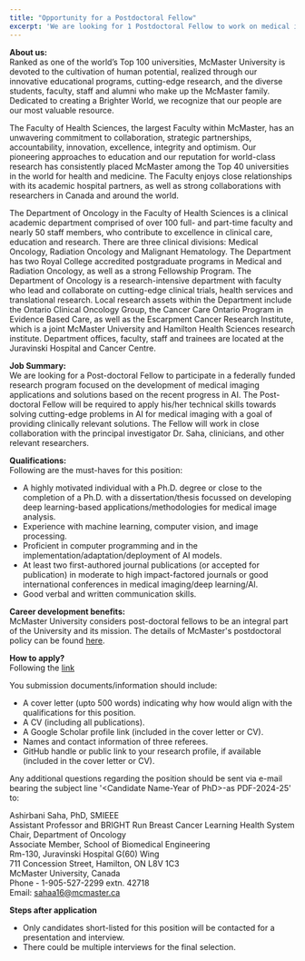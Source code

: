 ```yaml
---
title: "Opportunity for a Postdoctoral Fellow"
excerpt: 'We are looking for 1 Postdoctoral Fellow to work on medical imaging related problems. The details of this position can be found by clicking on link provided above.'
---
```

**About us:** <br>
Ranked as one of the world’s Top 100 universities, McMaster University is devoted to the cultivation of human potential, realized through our innovative educational programs, cutting-edge research, and the diverse students, faculty, staff and alumni who make up the McMaster family. Dedicated to creating a Brighter World, we recognize that our people are our most valuable resource.

The Faculty of Health Sciences, the largest Faculty within McMaster, has an unwavering commitment to collaboration, strategic partnerships, accountability, innovation, excellence, integrity and optimism. Our pioneering approaches to education and our reputation for world-class research has consistently placed McMaster among the Top 40 universities in the world for health and medicine. The Faculty enjoys close relationships with its academic hospital partners, as well as strong collaborations with researchers in Canada and around the world.

The Department of Oncology in the Faculty of Health Sciences is a clinical academic department comprised of over 100 full- and part-time faculty and nearly 50 staff members, who contribute to excellence in clinical care, education and research. There are three clinical divisions: Medical Oncology, Radiation Oncology and Malignant Hematology. The Department has two Royal College accredited postgraduate programs in Medical and Radiation Oncology, as well as a strong Fellowship Program. The Department of Oncology is a research-intensive department with faculty who lead and collaborate on cutting-edge clinical trials, health services and translational research. Local research assets within the Department include the Ontario Clinical Oncology Group, the Cancer Care Ontario Program in Evidence Based Care, as well as the Escarpment Cancer Research Institute, which is a joint McMaster University and Hamilton Health Sciences research institute. Department offices, faculty, staff and trainees are located at the Juravinski Hospital and Cancer Centre.

**Job Summary:** <br>
We are looking for a Post-doctoral Fellow to participate in a federally funded research program focused on the development of medical imaging applications and solutions based on the recent progress in AI.
The Post-doctoral Fellow will be required to apply his/her technical skills towards solving cutting-edge problems in AI for medical imaging with a goal of providing clinically relevant solutions. The Fellow will work in close collaboration with the principal investigator Dr. Saha, clinicians, and other relevant researchers.

**Qualifications:** <br>
Following are the must-haves for this position:<br>  
* A highly motivated individual with a Ph.D. degree or close to the completion of a Ph.D. with a dissertation/thesis focussed on developing deep learning-based applications/methodologies for medical image analysis.
* Experience with machine learning, computer vision, and image processing.
* Proficient in computer programming and in the implementation/adaptation/deployment of AI models.
* At least two first-authored journal publications (or accepted for publication) in moderate to high impact-factored journals or good international conferences in medical imaging/deep learning/AI.
* Good verbal and written communication skills.

**Career development benefits:**  
McMaster University considers post-doctoral fellows to be an integral part of the University and its mission. The details of McMaster's postdoctoral policy can be found [here](https://gs.mcmaster.ca/app/uploads/2019/11/postdocfellows_policy.pdf).

**How to apply?** <br>
Following the [link](https://careers.mcmaster.ca/psp/prcsprd/EMPLOYEE/HRMS/c/HRS_HRAM.HRS_APP_SCHJOB.GBL?Page=HRS_APP_JBPST&Action=U&FOCUS=Applicant&SiteId=1001&JobOpeningId=65049&PostingSeq=1)

You submission documents/information should include:
* A cover letter (upto 500 words) indicating why how would align with the qualifications for this position.
* A CV (including all publications).
* A Google Scholar profile link (included in the cover letter or CV).
* Names and contact information of three referees.
* GitHub handle or public link to your research profile, if available (included in the cover letter or CV).

Any additional questions regarding the position should be sent via e-mail bearing the subject line '\<Candidate Name-Year of PhD\>-as PDF-2024-25' to:

Ashirbani Saha, PhD, SMIEEE<br>
Assistant Professor and BRIGHT Run Breast Cancer Learning Health System Chair, Department of Oncology<br>
Associate Member, School of Biomedical Engineering<br>
Rm-130, Juravinski Hospital G(60) Wing<br>
711 Concession Street, Hamilton, ON L8V 1C3<br>
McMaster University, Canada<br>
Phone - 1-905-527-2299 extn. 42718<br>
Email: sahaa16@mcmaster.ca<br>

**Steps after application**<br>
* Only candidates short-listed for this position will be contacted for a presentation and interview.<br>
* There could be multiple interviews for the final selection.<br>
